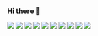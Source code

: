 ### Hi there 👋



<img src="https://img.shields.io/badge/AWS-gray?style=for-the-badge&logo=Amazon AWS&logoColor=232F3E"/>
<img src="https://img.shields.io/badge/JavaScript-gray?style=flat-square&logo=JavaScript&logoColor=F7DF1E"/>
<img src="https://img.shields.io/badge/MySQL-gray?style=flat-square&logo=MySQL&logoColor=4479A1"/>
<img src="https://img.shields.io/badge/Docker-gray?style=flat-square&logo=Docker&logoColor=2496ED"/>
<img src="https://img.shields.io/badge/TypeScript-gray?style=flat-square&logo=TypeScript&logoColor=3178C6"/>
<img src="https://img.shields.io/badge/Node.js-gray?style=flat-square&logo=Node.js&logoColor=339933"/>
<img src="https://img.shields.io/badge/Koa-gray?style=flat-square&logo=Koa&logoColor=33333D"/>
<img src="https://img.shields.io/badge/NestJS-gray?style=flat-square&logo=NestJS&logoColor=E0234E"/>
<img src="https://img.shields.io/badge/Jira Software-gray?style=flat-square&logo=Jira Software&logoColor=0052CC"/>
<img src="https://img.shields.io/badge/Slack-gray?style=flat-square&logo=Slack&logoColor=4A154B"/>
<!--
**NoahShin/NoahShin** is a ✨ _special_ ✨ repository because its `README.md` (this file) appears on your GitHub profile.

Here are some ideas to get you started:

- 🔭 I’m currently working on ...
- 🌱 I’m currently learning ...
- 👯 I’m looking to collaborate on ...
- 🤔 I’m looking for help with ...
- 💬 Ask me about ...
- 📫 How to reach me: ...
- 😄 Pronouns: ...
- ⚡ Fun fact: ...
-->
